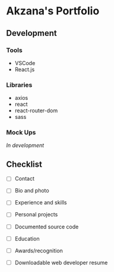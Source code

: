 # Akzana's Portfolio

## Development
### Tools
+ VSCode
+ React.js
 
### Libraries
+ axios
+ react
+ react-router-dom
+ sass

### Mock Ups
*In development*

## Checklist

- [ ] Contact 

- [ ] Bio and photo

- [ ] Experience and skills

- [ ] Personal projects

- [ ] Documented source code

- [ ] Education

- [ ] Awards/recognition

- [ ] Downloadable web developer resume